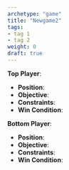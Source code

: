 ```yaml
---
archetype: "game"
title: "Newgame2"
tags: 
- tag 1
- tag 2
weight: 0
draft: true
---
```


**Top Player**:
  * **Position**:
  * **Objective**: 
  * **Constraints**:
  * **Win Condition**:

**Bottom Player**:
  * **Position**:
  * **Objective**: 
  * **Constraints**:
  * **Win Condition**:
